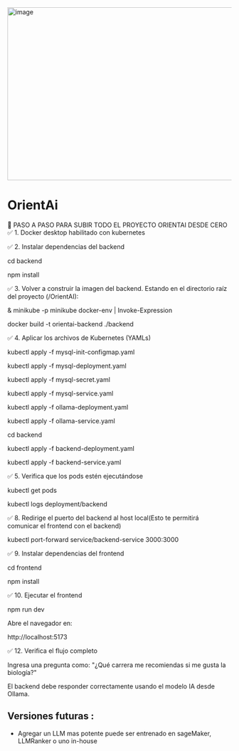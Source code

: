 <img width="839" height="389" alt="image" src="https://github.com/user-attachments/assets/4c2e36d1-f34a-483c-ba19-00fa9adb86bb" />

# OrientAi
🚀 PASO A PASO PARA SUBIR TODO EL PROYECTO ORIENTAI DESDE CERO
✅ 1. Docker desktop habilitado con kubernetes

✅ 2. Instalar dependencias del backend

cd backend

npm install

✅ 3. Volver a construir la imagen del backend. Estando en el directorio raíz del proyecto (/OrientAI):

& minikube -p minikube docker-env | Invoke-Expression

docker build -t orientai-backend ./backend

✅ 4. Aplicar los archivos de Kubernetes (YAMLs)

kubectl apply -f mysql-init-configmap.yaml

kubectl apply -f mysql-deployment.yaml

kubectl apply -f mysql-secret.yaml 

kubectl apply -f mysql-service.yaml

kubectl apply -f ollama-deployment.yaml

kubectl apply -f ollama-service.yaml

cd backend

kubectl apply -f backend-deployment.yaml

kubectl apply -f backend-service.yaml


✅ 5. Verifica que los pods estén ejecutándose

kubectl get pods

kubectl logs deployment/backend

✅ 8. Redirige el puerto del backend al host local(Esto te permitirá comunicar el frontend con el backend)

kubectl port-forward service/backend-service 3000:3000

✅ 9. Instalar dependencias del frontend

cd frontend

npm install

✅ 10. Ejecutar el frontend

npm run dev

Abre el navegador en:

http://localhost:5173

✅ 12. Verifica el flujo completo

Ingresa una pregunta como: "¿Qué carrera me recomiendas si me gusta la biología?"

El backend debe responder correctamente usando el modelo IA desde Ollama.


## Versiones futuras :

 - Agregar un LLM mas potente puede ser entrenado en sageMaker, LLMRanker o uno in-house

